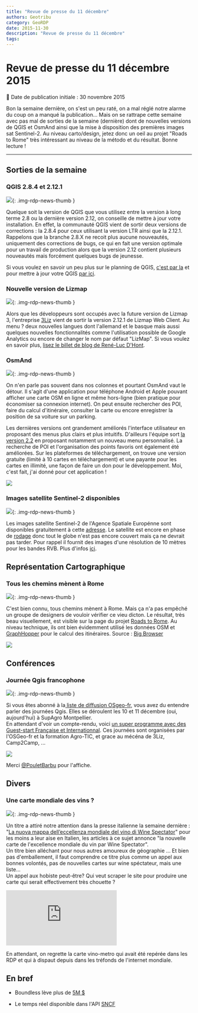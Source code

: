 ```yaml
---
title: "Revue de presse du 11 décembre"
authors: Geotribu
category: GeoRDP
date: 2015-11-30
description: "Revue de presse du 11 décembre"
tags:
---
```


# Revue de presse du 11 décembre 2015


:calendar: Date de publication initiale : 30 novembre 2015

Bon la semaine dernière, on s'est un peu raté, on a mal réglé notre alarme du coup on a manqué la publication... Mais on se rattrape cette semaine avec pas mal de sorties de la semaine (dernière) dont de nouvelles versions de QGIS et OsmAnd ainsi que la mise à disposition des premières images sat Sentinel-2. Au niveau carto/design, jetez donc un oeil au projet "Roads to Rome" très intéressant au niveau de la método et du résultat. Bonne lecture !

----

## Sorties de la semaine


### QGIS 2.8.4 et 2.12.1

![](https://web.archive.org/web/20170312150356im_/https://cdn.geotribu.fr/img/logos-icones/logiciels_librairies/qgis.png){: .img-rdp-news-thumb }

Quelque soit la version de QGIS que vous utilisez entre la version à long terme 2.8 ou la dernière version 2.12, on conseille de mettre à jour votre installation. En effet, la communauté QGIS vient de sortir deux versions de corrections : la 2.8.4 pour ceux utilisant la version LTR ainsi que la 2.12.1. Rappelons que la branche 2.8.X ne recoit plus aucune nouveautés, uniquement des corrections de bugs, ce qui en fait une version optimale pour un travail de production alors que la version 2.12 contient plusieurs nouveautés mais forcément quelques bugs de jeunesse.


Si vous voulez en savoir un peu plus sur le planning de QGIS, [c'est par la](https://web.archive.org/web/20170312150356/http://www.qgis.org/en/site/getinvolved/development/index.html#release-schedule) et pour mettre à jour votre QGIS [par ici](https://web.archive.org/web/20170312150356/http://www.qgis.org/fr/site/forusers/download.html).


### Nouvelle version de Lizmap

![](https://web.archive.org/web/20170312150356im_/https://cdn.geotribu.fr/img/logos-icones/logiciels_librairies/3liz-logo.png){: .img-rdp-news-thumb }

Alors que les développeurs sont occupés avec la future version de Lizmap 3, l'entreprise [3Liz](https://web.archive.org/web/20170312150356/http://www.3liz.com/) vient de sortir la version 2.12.1 de Lizmap Web Client. Au menu ? deux nouvelles langues dont l'allemand et le basque mais aussi quelques nouvelles fonctionnalités comme l'utilisation possible de Google Analytics ou encore de changer le nom par défaut "LizMap". Si vous voulez en savoir plus, [lisez le billet de blog de René-Luc D'Hont](https://web.archive.org/web/20170312150356/http://www.3liz.com/blog/rldhont/index.php?post/2015/11/27/Lizmap-Web-Client-2.12-%3A-Basque%2C-allemand-et-autres-am%C3%A9liorations).


### OsmAnd

![](https://web.archive.org/web/20170312150356im_/https://cdn.geotribu.fr/img/logos-icones/OpenStreetMap/osmand.jpeg){: .img-rdp-news-thumb }

On n'en parle pas souvent dans nos colonnes et pourtant OsmAnd vaut le détour. Il s'agit d'une application pour téléphone Android et Apple pouvant afficher une carte OSM en ligne et même hors-ligne (bien pratique pour économiser sa connexion internet). On peut ensuite rechercher des POI, faire du calcul d'itinéraire, consulter la carte ou encore enregistrer la position de sa voiture sur un parking.


Les dernières versions ont grandement améliorés l'interface utilisateur en proposant des menus plus clairs et plus intuitifs. D'ailleurs l'équipe sort [la version 2.2](https://web.archive.org/web/20170312150356/http://osmand.net/blog?id=osmand-2-2-released) en proposant notamment un nouveau menu personnalisé. La recherche de POI et l'organisation des points favoris ont également été améliorées. Sur les plateformes de téléchargement, on trouve une version gratuite (limité à 10 cartes en téléchargement) et une payante pour les cartes en illimité, une façon de faire un don pour le développement. Moi, c'est fait, j'ai donné pour cet application !


![](https://web.archive.org/web/20170312150356im_/https://cdn.geotribu.fr/img/articles-blog-rdp/capture-ecran/ver_2_2_9.jpg)


### Images satellite Sentinel-2 disponibles

![](https://web.archive.org/web/20170312150356im_/https://cdn.geotribu.fr/img/logos-icones/divers/satellite_0.png){: .img-rdp-news-thumb }

Les images satellite Sentinel-2 de l'Agence Spatiale Europénne sont disponibles gratuitement à cette [adresse](https://web.archive.org/web/20170312150356/https://scihub.copernicus.eu/s2/#/home). Le satellite est encore en phase de [rodage](https://web.archive.org/web/20170312150356/https://sentinels.copernicus.eu/web/sentinel/missions/sentinel-2/operations-ramp-up-phase) donc tout le globe n'est pas encore couvert mais ça ne devrait pas tarder. Pour rappel il fournit des images d'une résolution de 10 mètres pour les bandes RVB. Plus d'infos [ici](https://web.archive.org/web/20170312150356/http://fromgistors.blogspot.com/2015/12/copernicus-sentinel-2-images-now.html).



## Représentation Cartographique


### Tous les chemins mènent à Rome

![](https://web.archive.org/web/20170312150356im_/https://cdn.geotribu.fr/img/itin%C3%A9raire.png){: .img-rdp-news-thumb }

C'est bien connu, tous chemins mènent à Rome. Mais ça n'a pas empêché un groupe de designers de vouloir vérifier ce vieu dicton. Le résultat, très beau visuellement, est visible sur la page du projet [Roads to Rome](https://web.archive.org/web/20170312150356/http://roadstorome.moovellab.com/). Au niveau technique, ils ont bien évidemment utilisé les données OSM et [GraphHopper](https://web.archive.org/web/20170312150356/https://graphhopper.com/) pour le calcul des itinéraires. Source : [Big Browser](https://web.archive.org/web/20170312150356/http://bigbrowser.blog.lemonde.fr/2015/12/10/toutes-les-routes-menent-a-toutes-les-romes/)


 ![](https://web.archive.org/web/20170312150356im_/https://cdn.geotribu.fr/img/articles-blog-rdp/capture-ecran/0-Roads-to-Rome-530x331.jpg)



## Conférences


### Journée Qgis francophone

![](https://web.archive.org/web/20170312150356im_/https://cdn.geotribu.fr/img/logos-icones/logiciels_librairies/qgis.png){: .img-rdp-news-thumb }

Si vous êtes abonné à la[ liste de diffusion OSgeo-fr,](https://web.archive.org/web/20170312150356/http://lists.osgeo.org/listinfo/francophone) vous avez du entendre parler des journées Qgis. Elles se déroulent les 10 et 11 décembre (oui, aujourd'hui) à SupAgro Montpellier.  
En attendant d'voir un compte-rendu, voici [un super programme avec des Guest-start Française et Internationnal](https://web.archive.org/web/20170312150356/http://www.agrotic.org/blog/seminaire-qgis-2015/). Ces journées sont organisées par l'OSGeo-fr et la formation Agro-TIC, et grace au mécéna de 3Liz, Camp2Camp, ...


![](https://web.archive.org/web/20170312150356im_/https://cdn.geotribu.fr/img/articles-blog-rdp/capture-ecran/affiche_utilisateur_qgis_15.png)


Merci [@PouletBarbu](https://web.archive.org/web/20170312150356/https://twitter.com/PouletBarbu) pour l'affiche.



## Divers


### Une carte mondiale des vins ?

![](https://web.archive.org/web/20170312150356im_/https://cdn.geotribu.fr/img/internal/icons-rdp-news/world.png){: .img-rdp-news-thumb }

Un titre a attiré notre attention dans la presse italienne la semaine dernière : "[La nuova mappa dell’eccellenza mondiale del vino di Wine Spectator](https://web.archive.org/web/20170312150356/http://www.winemeridian.com/news_it/la_nuova_mappa_dell_eccellenza_mondiale_del_vino_di_wine_spectator_887.html)" pour les moins a leur aise en Italien, les articles à ce sujet annonce "la nouvelle carte de l'excellence mondiale du vin par Wine Spectator".  
Un titre bien alléchant pour nous autres amoureux de géographie ... Et bien pas d'emballement, il faut comprendre ce titre plus comme un appel aux bonnes volontés, pas de nouvelles cartes sur wine spéctateur, mais une liste...  
Un appel aux hobiste peut-être? Qui veut scraper le site pour produire une carte qui serait effectivement très chouette ?


![](https://web.archive.org/web/20170312150356im_/https://cdn.geotribu.fr/img/articles-blog-rdp/divers/timthumb.php.jpg.txt)


En attendant, on regrette la carte vino-metro qui avait été repérée dans les RDP et qui à dispaut depuis dans les tréfonds de l'internet mondiale.



## En bref


- Boundless lève plus de [5M $](https://web.archive.org/web/20170312150356/http://boundlessgeo.com/press-release/boundless-raises-more-than-5m-in-series-b-funding-round/)

- Le temps réel disponible dans l'API [SNCF](https://web.archive.org/web/20170312150356/https://data.sncf.com/news/sncf-api-realtime)
